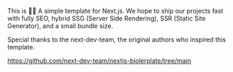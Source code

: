 This is 🦸‍♀️ A simple template for Next.js. We hope to ship our projects fast with fully SEO, hybrid SSG (Server Side Rendering), SSR (Static Site Generator), and a small bundle size.

Special thanks to the next-dev-team, the original authors who inspired this template.

https://github.com/next-dev-team/nextjs-biolerplate/tree/main
